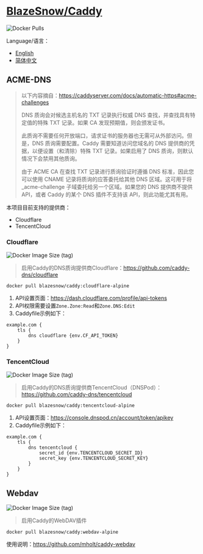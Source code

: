 # [BlazeSnow/Caddy](https://hub.docker.com/r/blazesnow/caddy)

![Docker Pulls](https://img.shields.io/docker/pulls/blazesnow/caddy)

Language/语言：

- [English](/README.md)
- [简体中文](/README.zh-CN.md)

## ACME-DNS

> 以下内容摘自：<https://caddyserver.com/docs/automatic-https#acme-challenges>
>
> DNS 质询会对候选主机名的 TXT 记录执行权威 DNS 查找，并查找具有特定值的特殊 TXT 记录。如果 CA 发现预期值，则会颁发证书。
>
> 此质询不需要任何开放端口，请求证书的服务器也无需可从外部访问。但是，DNS 质询需要配置。Caddy 需要知道访问您域名的 DNS 提供商的凭据，以便设置（和清除）特殊 TXT 记录。如果启用了 DNS 质询，则默认情况下会禁用其他质询。
>
> 由于 ACME CA 在查找 TXT 记录进行质询验证时遵循 DNS 标准，因此您可以使用 CNAME 记录将质询的应答委托给其他 DNS 区域。这可用于将 _acme-challenge 子域委托给另一个区域。如果您的 DNS 提供商不提供 API，或者 Caddy 的某个 DNS 插件不支持该 API，则此功能尤其有用。

本项目目前支持的提供商：

- Cloudflare
- TencentCloud

### Cloudflare

![Docker Image Size (tag)](https://img.shields.io/docker/image-size/blazesnow/caddy/cloudflare-alpine)

> 启用Caddy的DNS质询提供商Cloudflare：<https://github.com/caddy-dns/cloudflare>

```shell
docker pull blazesnow/caddy:cloudflare-alpine
```

1. API设置页面：<https://dash.cloudflare.com/profile/api-tokens>
2. API权限需要设置`Zone.Zone:Read`和`Zone.DNS:Edit`
3. Caddyfile示例如下：

```Caddyfile
example.com {
    tls {
        dns cloudflare {env.CF_API_TOKEN}
    }
}
```

### TencentCloud

![Docker Image Size (tag)](https://img.shields.io/docker/image-size/blazesnow/caddy/tencentcloud-alpine)

> 启用Caddy的DNS质询提供商TencentCloud（DNSPod）：<https://github.com/caddy-dns/tencentcloud>

```shell
docker pull blazesnow/caddy:tencentcloud-alpine
```

1. API设置页面：<https://console.dnspod.cn/account/token/apikey>
2. Caddyfile示例如下：

```Caddyfile
example.com {
    tls {
        dns tencentcloud {
            secret_id {env.TENCENTCLOUD_SECRET_ID}
            secret_key {env.TENCENTCLOUD_SECRET_KEY}
        }
    }
}
```

## Webdav

![Docker Image Size (tag)](https://img.shields.io/docker/image-size/blazesnow/caddy/webdav-alpine)

> 启用Caddy的WebDAV插件

```shell
docker pull blazesnow/caddy:webdav-alpine
```

使用说明：<https://github.com/mholt/caddy-webdav>
